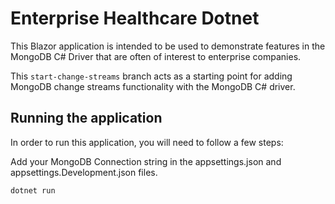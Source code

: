 # Enterprise Healthcare Dotnet

This Blazor application is intended to be used to demonstrate features in the MongoDB C# Driver that are often of interest to enterprise companies.

This `start-change-streams` branch acts as a starting point for adding MongoDB change streams functionality with the MongoDB C# driver.

## Running the application

In order to run this application, you will need to follow a few steps:

Add your MongoDB Connection string in the appsettings.json and appsettings.Development.json files.

```bash
dotnet run
```
